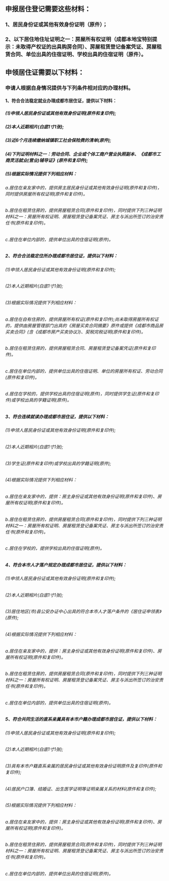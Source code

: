 ## 申报居住登记需要这些材料：
### 1、居民身份证或其他有效身份证明（原件）；
### 2、以下居住地住址证明之一：房屋所有权证明（成都本地宝特别提示：未取得产权证的出具购房合同）、房屋租赁登记备案凭证、房屋租赁合同、单位出具的住宿证明、学校出具的住宿证明（原件）。
## 申领居住证需要以下材料：
### 申请人根据自身情况提供与下列条件相对应的办理材料。
#### 1、符合合法稳定就业办理成都市居住证，提供以下材料：
##### (1)申领人居民身份证或其他有效身份证明(原件和复印件);
##### (2)本人近期相片(白底1寸1张);
##### (3)近6个月连续缴纳城镇职工社会保险费的清单(原件);
##### (4)下列证明材料之一：劳动合同、企业或个体工商户营业执照副本、《成都市工商灵活就业(营业)辅导证》(原件和复印件);
##### (5)根据实际情况提供下列相应材料：
###### a.居住在亲友家中的，提供房主居民身份证或其他有效身份证明(原件和复印件)，同时提供房屋所有权证明(原件和复印件)。
###### b.居住在租赁住房的，提供房屋租赁合同(原件和复印件)，同时提供下列三种证明材料之一：房屋所有权证明、房屋租赁登记备案凭证、房主与派出所签订的治安责任书(原件和复印件)。
###### c.居住在单位内部的，提供单位出具的住宿证明(原件)。
##### 2、符合合法稳定住所办理成都市居住证，提供以下材料：
###### (1)申领人居民身份证或其他有效身份证明(原件和复印件);
###### (2)本人近期相片(白底1寸1张);
###### (3)根据实际情况提供下列相应材料：
###### a.居住在自有住房的，提供房屋所有权证(原件和复印件);尚未取得房屋所有权证的，提供由房屋管理部门出具的《房屋买卖合同摘要》原件或提供《成都市商品房买卖合同》(含《成都市房产买卖协议》)、契税完税证明(原件和复印件)。
###### b.居住在租赁住房的，提供房屋租赁合同、房屋租赁登记备案凭证(原件和复印件)。
###### c.居住在单位内部的，提供单位出具的住宿证明、单位的房屋所有权证、劳动合同(原件和复印件)。
###### d.居住在学校的，提供学校出具的住宿证明(原件)，同时提供学生证(原件和复印件)或学校出具的学籍证明(原件)。
##### 3、符合连续就读办理成都市居住证，提供以下材料：
###### (1)申领人居民身份证或其他有效身份证明(原件和复印件);
###### (2)本人近期相片(白底1寸1张);
###### (3)学生证(原件和复印件)或学校出具的学籍证明(原件);
###### (4)根据实际情况提供下列相应材料：
###### a.居住在亲友家中的，提供：房主身份证或其他有效身份证明(原件和复印件)、房屋所有权证明(原件和复印件)。
###### b.居住在租赁住房的，提供房屋租赁合同(原件和复印件)，同时提供下列三种证明材料之一：房屋所有权证明、房屋租赁登记备案凭证、房主与派出所签订的治安责任书(原件和复印件)。
###### c.居住在学校的，提供学校出具的住宿证明(原件)。
##### 4、符合本市人才落户规定办理成都市居住证，提供以下材料：
###### (1)申领人居民身份证或其他有效身份证明(原件和复印件);
###### (2)本人近期相片(白底1寸1张);
###### (3)居住地区(市)县公安办证中心出具的符合本市人才落户条件的《居住证申领表》(原件);
###### (4)根据实际情况提供下列相应材料：
###### a.居住在亲友家中的，提供：房主身份证或其他有效身份证明(原件和复印件)、房屋所有权证明(原件和复印件)。
###### b.居住在租赁住房的，提供房屋租赁合同(原件和复印件)，同时提供下列三种证明材料之一：房屋所有权证明、房屋租赁登记备案凭证、房主与派出所签订的治安责任书(原件和复印件)。
###### c.居住在单位内部的，提供单位出具的住宿证明(原件)。
##### 5、符合共同生活的直系亲属具有本市户籍办理成都市居住证，提供以下材料：
###### (1)申领人居民身份证或其他有效身份证明(原件和复印件);
###### (2)本人近期相片(白底1寸1张);
###### (3)具有本市户籍直系亲属的居民身份证或其他有效身份证明原件及复印件(原件和复印件);
###### (4)居民户口簿、结婚证、出生医学证明等证明亲属关系的材料(原件和复印件);
###### (5)根据实际情况提供下列相应材料：
###### a.居住在亲友家中的，提供：房主身份证或其他有效身份证明(原件和复印件)、房屋所有权证明(原件和复印件)。
###### b.居住在租赁住房的，提供房屋租赁合同(原件和复印件)，同时提供下列三种证明材料之一：房屋所有权证明、房屋租赁登记备案凭证、房主与派出所签订的治安责任书(原件和复印件)。
###### c.居住在单位内部的，提供单位出具的住宿证明(原件)。